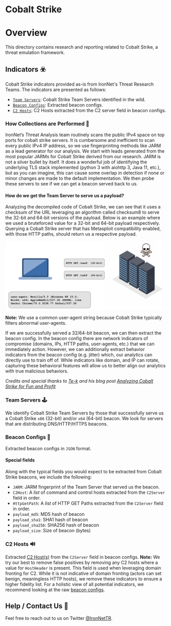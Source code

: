 # Cobalt Strike 

Overview
=========
This directory contains research and reporting related to Cobalt Strike, a threat emulation framework. 

## Indicators :biohazard:
Cobalt Strike indicators provided as-is from IronNet's Threat Research Teams. The indicators are presented as follows:
* [`Team Servers`](#Team-Servers-joystick): Cobalt Strike Team Servers identified in the wild.
* [`Beacon Configs`](#Beacon-Configs-page_facing_up): Extracted beacon configs.
* [`C2 Hosts`](#C2-Hosts-loud_sound): C2 Hosts extracted from the C2 server field in beacon configs.

### How Collections are Performed :pencil:
IronNet’s Threat Analysis team routinely scans the public IPv4 space on top ports for cobalt strike servers. It is 
cumbersome and inefficient to scan every public IPv4 IP address, so we use fingerprinting methods like JARM as a lead 
generator for our analysis. We start with leads generated from the most popular JARMs for Cobalt Strike derived from our 
research. JARM is not a silver bullet by itself. It does a wonderful job of identifying the underlying TLS stack 
implemented (python 3 with aiohttp 3, Java 11, etc.), but as you can imagine, this can cause some overlap in detection 
if none or minor changes are made to the default implementation. We then probe these servers to see if we can get a 
beacon served back to us. 

#### How do we get the Team Server to serve us a payload?
Analyzing the decompiled code of Cobalt Strike, we can see that it uses a checksum of the URL leveraging an algorithm 
called checksum8 to serve the 32-bit and 64-bit versions of the payload. Below is an example where we used a bruteforced 
value for a 32-bit and 64-bit  payload respectively. Querying a Cobalt Strike server that has Metasploit compatibility 
enabled, with those HTTP paths, should return us a respective payload. 

![Probing Team Server](./probing-server.png)

**Note:** We use a common user-agent string because Cobalt Strike typically filters abnormal user-agents. 

If we are successfully served a 32/64-bit beacon, we can then extract the beacon config. In the beacon config there are 
network indicators of compromise (domains, IPs, HTTP paths, user-agents, etc.) that we can immediately action.  However, 
we can additionally extract behavior indicators from the beacon config (e.g. jitter) which, our analytics can directly 
use to train off of. While indicators like domain, and IP can rotate, capturing these behavioral features will allow us 
to better align our analytics with true malicious behaviors.  

*Credits and special thanks to [Te-k](https://github.com/Te-k/cobaltstrike) and his blog post 
[Analyzing Cobalt Strike for Fun and Profit](https://www.randhome.io/blog/2020/12/20/analyzing-cobalt-strike-for-fun-and-profit/)*

### Team Servers :joystick:
We identify Cobalt Strike Team Servers by those that successfully serve us a Cobalt Strike `x86` (32-bit) and/or `x64` 
(64-bit) beacon. We look for servers that are distributing DNS/HTTP/HTTPS beacons.

### Beacon Configs :page_facing_up:
Extracted beacon configs in `JSON` format.

#### Special fields
Along with the typical fields you would expect to be extracted from Cobalt Strike beacons, we include the following:
* `JARM`: JARM fingerprint of the Team Server that served us the beacon.
* `C2Host`: A *list* of command and control hosts extracted from the `C2Server` field in order.
* `HttpGetPath`: A *list* of HTTP GET Paths extracted from the `C2Server` field in order.
* `payload_md5`: MD5 hash of beacon
* `payload_sha1`: SHA1 hash of beacon
* `payload_sha256`: SHA256 hash of beacon
* `payload_size`: Size of beacon (bytes)

### C2 Hosts :loud_sound:
Extracted [C2 Host(s)](./c2_hosts) from the `C2Server` field in beacon configs. **Note:** We try our best to remove false
positives by removing any C2 hosts where a value for `HostHeader` is present. This field is used when leveraging domain 
fronting for C2. While it is not indicative of domain fronting (actors can set benign, meaningless HTTP hosts), we 
remove these indicators to ensure a higher fidelity list. For a holistic view of all potential indicators, we recommend
looking at the raw [beacon configs](#Beacon-Configs). 

## Help / Contact Us :construction_worker:
Feel free to reach out to us on Twitter [@IronNetTR](https://twitter.com/IronNetTR). 